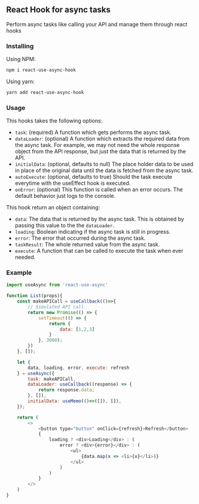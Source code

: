 ## React Hook for async tasks

Perform async tasks like calling your API and manage them through react hooks


### Installing

Using NPM:

```bash
npm i react-use-async-hook
```

Using yarn:

```bash
yarn add react-use-async-hook
```

### Usage

This hooks takes the following options:

- `task`: (required) A function which gets performs the async task.
- `dataLoader`: (optional) A function which extracts the required data from the async task.
For example, we may not need the whole response object from the API response,
but just the data that is returned by the API.
- `initialData`: (optional, defaults to null) The place holder data to be used in place of the original data
until the data is fetched from the async task.
- `autoExecute`: (optional, defaults to true) Should the task execute everytime with the useEffect hook is executed.
- `onError`: (optional) This function is called when an error occurs. The default behavior just logs to the console.

This hook return an object containing:

- `data`: The data that is returned by the async task. This is obtained by passing this
value to the the `dataLoader`.
- `loading`: Boolean indicating if the async task is still in progress.
- `error`: The error that occurred during the async task.
- `taskResult`: The whole returned value from the async task.  
- `execute`: A function that can be called to execute the task when ever needed.

### Example
```js
import useAsync from 'react-use-async'

function List(props){
    const makeAPICall = useCallback(()=>{
        // Simulated API call
        return new Promise(() => {
            setTimeout(() => {
                return {
                    data: [1,2,3]
                }
            }, 3000);
        })
    }, []);

    let {
        data, loading, error, execute: refresh
    } = useAsync({
        task: makeAPICall,
        dataLoader: useCallback((response) => {
            return response.data;
        }, []),
        initialData: useMemo(()=>([]), []),
    });

    return (
        <>
            <button type="button" onClick={refresh}>Refresh</button>
            {
                loading ? <div>Loading</div> : (
                    error ? <div>{error}</div> : (
                        <ul>
                            {data.map(x => <li>{x}</li>)}
                        </ul>
                    )
                )
            }
        </>
    )
}
```


